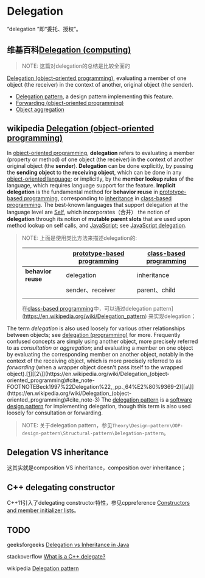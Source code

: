 # Delegation 

“delegation ”即“委托、授权”。

## 维基百科[Delegation (computing)](https://en.wikipedia.org/wiki/Delegation_(computing))

> NOTE: 这篇对delegation的总结是比较全面的

[Delegation (object-oriented programming)](https://en.wikipedia.org/wiki/Delegation_(object-oriented_programming)), evaluating a member of one object (the receiver) in the context of another, original object (the sender).

- [Delegation pattern](https://en.wikipedia.org/wiki/Delegation_pattern), a design pattern implementing this feature.
- [Forwarding (object-oriented programming)](https://en.wikipedia.org/wiki/Forwarding_(object-oriented_programming))
- [Object aggregation](https://en.wikipedia.org/wiki/Object_aggregation)



## wikipedia [Delegation (object-oriented programming)](https://en.wikipedia.org/wiki/Delegation_(object-oriented_programming))

In [object-oriented programming](https://en.wikipedia.org/wiki/Object-oriented_programming), **delegation** refers to evaluating a member (property or method) of one object (the receiver) in the context of another original object (the **sender**). **Delegation** can be done explicitly, by passing the **sending object** to the **receiving object**, which can be done in any [object-oriented language](https://en.wikipedia.org/wiki/Object-oriented_language); or implicitly, by the **member lookup rules** of the language, which requires language support for the feature. **Implicit delegation** is the fundamental method for **behavior reuse** in [prototype-based programming](https://en.wikipedia.org/wiki/Prototype-based_programming), corresponding to [inheritance](https://en.wikipedia.org/wiki/Inheritance_(object-oriented_programming)) in [class-based programming](https://en.wikipedia.org/wiki/Class-based_programming). The best-known languages that support delegation at the language level are [Self](https://en.wikipedia.org/wiki/Self_(programming_language)), which incorporates（合并） the notion of **delegation** through its notion of **mutable parent slots** that are used upon method lookup on self calls, and [JavaScript](https://en.wikipedia.org/wiki/JavaScript); see [JavaScript delegation](https://en.wikipedia.org/wiki/JavaScript#Delegative).

> NOTE: 上面是使用类比方法来描述delegation的:
>
> |                    | [prototype-based programming](https://en.wikipedia.org/wiki/Prototype-based_programming) | [class-based programming](https://en.wikipedia.org/wiki/Class-based_programming) |
> | ------------------ | ------------------------------------------------------------ | ------------------------------------------------------------ |
> | **behavior reuse** | delegation                                                   | inheritance                                                  |
> |                    | sender、receiver                                             | parent、child                                                |
> |                    |                                                              |                                                              |
>
> 在[class-based programming](https://en.wikipedia.org/wiki/Class-based_programming)中，可以通过delegation pattern](https://en.wikipedia.org/wiki/Delegation_pattern) 来实现delegation；

The term *delegation* is also used loosely for various other relationships between objects; see [delegation (programming)](https://en.wikipedia.org/wiki/Delegation_(programming)) for more. Frequently confused concepts are simply using another object, more precisely referred to as *consultation* or *aggregation*; and evaluating a member on one object by evaluating the corresponding member on another object, notably in the context of the receiving object, which is more precisely referred to as *forwarding* (when a wrapper object doesn't pass itself to the wrapped object).[[1\]](https://en.wikipedia.org/wiki/Delegation_(object-oriented_programming)#cite_note-FOOTNOTEGammaHelmJohnsonVlissides1995%22Delegation%22,_pp._20%E2%80%9321-1)[[2\]](https://en.wikipedia.org/wiki/Delegation_(object-oriented_programming)#cite_note-FOOTNOTEBeck1997%22Delegation%22,_pp._64%E2%80%9369-2)[[a\]](https://en.wikipedia.org/wiki/Delegation_(object-oriented_programming)#cite_note-3) The [delegation pattern](https://en.wikipedia.org/wiki/Delegation_pattern) is a [software design pattern](https://en.wikipedia.org/wiki/Software_design_pattern) for implementing delegation, though this term is also used loosely for consultation or forwarding.

> NOTE: 关于delegation pattern，参见`Theory\Design-pattern\OOP-design-pattern\Structural-pattern\Delegation-pattern`。



## Delegation VS inheritance

这其实就是composition VS inheritance，composition over inheritance；

## C++ delegating constructor

C++11引入了delegating constructor特性，参见cppreference [Constructors and member initializer lists](https://en.cppreference.com/w/cpp/language/constructor)。

## TODO

geeksforgeeks [Delegation vs Inheritance in Java](https://www.geeksforgeeks.org/delegation-vs-inheritance-java/)

stackoverflow [What is a C++ delegate?](https://stackoverflow.com/questions/9568150/what-is-a-c-delegate)

wikipedia [Delegation pattern](https://en.wikipedia.org/wiki/Delegation_pattern)
